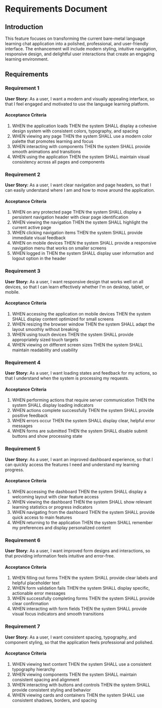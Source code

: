 # Requirements Document

## Introduction

This feature focuses on transforming the current bare-metal language learning chat application into a polished, professional, and user-friendly interface. The enhancement will include modern styling, intuitive navigation, responsive design, and delightful user interactions that create an engaging learning environment.

## Requirements

### Requirement 1

**User Story:** As a user, I want a modern and visually appealing interface, so that I feel engaged and motivated to use the language learning platform.

#### Acceptance Criteria

1. WHEN the application loads THEN the system SHALL display a cohesive design system with consistent colors, typography, and spacing
2. WHEN viewing any page THEN the system SHALL use a modern color palette that promotes learning and focus
3. WHEN interacting with components THEN the system SHALL provide smooth animations and transitions
4. WHEN using the application THEN the system SHALL maintain visual consistency across all pages and components

### Requirement 2

**User Story:** As a user, I want clear navigation and page headers, so that I can easily understand where I am and how to move around the application.

#### Acceptance Criteria

1. WHEN on any protected page THEN the system SHALL display a persistent navigation header with clear page identification
2. WHEN viewing the navigation THEN the system SHALL highlight the current active page
3. WHEN clicking navigation items THEN the system SHALL provide immediate visual feedback
4. WHEN on mobile devices THEN the system SHALL provide a responsive navigation menu that works on smaller screens
5. WHEN logged in THEN the system SHALL display user information and logout option in the header

### Requirement 3

**User Story:** As a user, I want responsive design that works well on all devices, so that I can learn effectively whether I'm on desktop, tablet, or mobile.

#### Acceptance Criteria

1. WHEN accessing the application on mobile devices THEN the system SHALL display content optimized for small screens
2. WHEN resizing the browser window THEN the system SHALL adapt the layout smoothly without breaking
3. WHEN using touch devices THEN the system SHALL provide appropriately sized touch targets
4. WHEN viewing on different screen sizes THEN the system SHALL maintain readability and usability

### Requirement 4

**User Story:** As a user, I want loading states and feedback for my actions, so that I understand when the system is processing my requests.

#### Acceptance Criteria

1. WHEN performing actions that require server communication THEN the system SHALL display loading indicators
2. WHEN actions complete successfully THEN the system SHALL provide positive feedback
3. WHEN errors occur THEN the system SHALL display clear, helpful error messages
4. WHEN forms are submitted THEN the system SHALL disable submit buttons and show processing state

### Requirement 5

**User Story:** As a user, I want an improved dashboard experience, so that I can quickly access the features I need and understand my learning progress.

#### Acceptance Criteria

1. WHEN accessing the dashboard THEN the system SHALL display a welcoming layout with clear feature access
2. WHEN viewing the dashboard THEN the system SHALL show relevant learning statistics or progress indicators
3. WHEN navigating from the dashboard THEN the system SHALL provide quick access to main features
4. WHEN returning to the application THEN the system SHALL remember my preferences and display personalized content

### Requirement 6

**User Story:** As a user, I want improved form designs and interactions, so that providing information feels intuitive and error-free.

#### Acceptance Criteria

1. WHEN filling out forms THEN the system SHALL provide clear labels and helpful placeholder text
2. WHEN form validation fails THEN the system SHALL display specific, actionable error messages
3. WHEN successfully completing forms THEN the system SHALL provide clear confirmation
4. WHEN interacting with form fields THEN the system SHALL provide visual focus indicators and smooth transitions

### Requirement 7

**User Story:** As a user, I want consistent spacing, typography, and component styling, so that the application feels professional and polished.

#### Acceptance Criteria

1. WHEN viewing text content THEN the system SHALL use a consistent typography hierarchy
2. WHEN viewing components THEN the system SHALL maintain consistent spacing and alignment
3. WHEN interacting with buttons and controls THEN the system SHALL provide consistent styling and behavior
4. WHEN viewing cards and containers THEN the system SHALL use consistent shadows, borders, and spacing